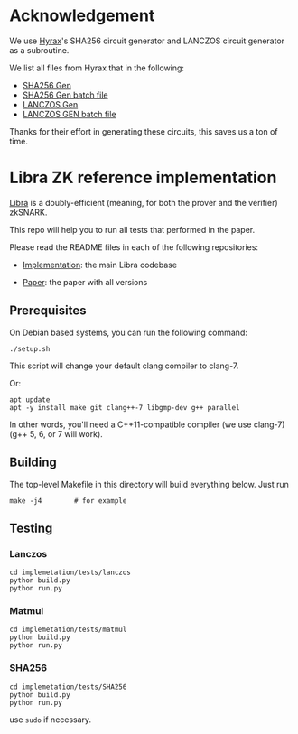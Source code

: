 # Acknowledgement

We use [Hyrax](https://github.com/hyraxZK)'s SHA256 circuit generator and LANCZOS circuit generator as a subroutine.

We list all files from Hyrax that in the following:
- [SHA256 Gen](https://github.com/sunblaze-ucb/Libra/blob/Libra/implementation/tests/SHA256/sha256gen.py)
- [SHA256 Gen batch file](https://github.com/sunblaze-ucb/Libra/blob/Libra/implementation/tests/SHA256/build.sh)
- [LANCZOS Gen](https://github.com/sunblaze-ucb/Libra/blob/Libra/implementation/tests/lanczos/lanczos2.py)
- [LANCZOS GEN batch file](https://github.com/sunblaze-ucb/Libra/blob/Libra/implementation/tests/lanczos/build.sh)

Thanks for their effort in generating these circuits, this saves us a ton of time.

# Libra ZK reference implementation

[Libra](https://eprint.iacr.org/2019/317) is a doubly-efficient (meaning,
for both the prover and the verifier) zkSNARK.

This repo will help you to run all tests that performed in the paper.

Please read the README files in each of the following repositories:

- [Implementation](https://github.com/sunblaze-ucb/fastZKP/tree/master/implementation): the main Libra codebase

- [Paper](https://github.com/sunblaze-ucb/fastZKP/tree/master/paper): the paper with all versions


## Prerequisites ##

On Debian based systems, you can run the following command:

    ./setup.sh
    
This script will change your default clang compiler to clang-7.

Or:

    apt update
    apt -y install make git clang++-7 libgmp-dev g++ parallel

In other words, you'll need a C++11-compatible compiler (we use clang-7) (g++ 5, 6, or 7 will work).

## Building ##

The top-level Makefile in this directory will build everything below. Just run

    make -j4        # for example

## Testing ##
### Lanczos
    cd implemetation/tests/lanczos
    python build.py
    python run.py

### Matmul
    cd implemetation/tests/matmul
    python build.py
    python run.py

### SHA256
    cd implemetation/tests/SHA256
    python build.py
    python run.py

use `sudo` if necessary.
